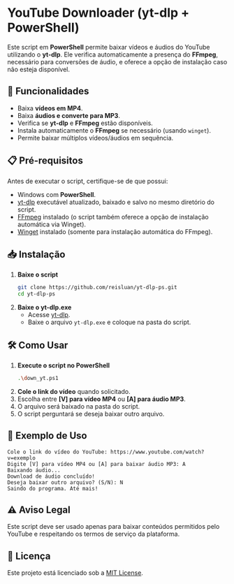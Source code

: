 # YouTube Downloader (yt-dlp + PowerShell)

Este script em **PowerShell** permite baixar vídeos e áudios do YouTube utilizando o **yt-dlp**. Ele verifica automaticamente a presença do **FFmpeg**, necessário para conversões de áudio, e oferece a opção de instalação caso não esteja disponível.

## 🚀 Funcionalidades
- Baixa **vídeos em MP4**.
- Baixa **áudios e converte para MP3**.
- Verifica se **yt-dlp** e **FFmpeg** estão disponíveis.
- Instala automaticamente o **FFmpeg** se necessário (usando `winget`).
- Permite baixar múltiplos vídeos/áudios em sequência.

## 📋 Pré-requisitos
Antes de executar o script, certifique-se de que possui:
- Windows com **PowerShell**.
- [yt-dlp](https://github.com/yt-dlp/yt-dlp) executável atualizado, baixado e salvo no mesmo diretório do script.
- [FFmpeg](https://ffmpeg.org/) instalado (o script também oferece a opção de instalação automática via Winget).
- [Winget](https://learn.microsoft.com/en-us/windows/package-manager/winget/) instalado (somente para instalação automática do FFmpeg).

## 📥 Instalação
1. **Baixe o script**
   ```sh
   git clone https://github.com/reisluan/yt-dlp-ps.git
   cd yt-dlp-ps
   ```
2. **Baixe o yt-dlp.exe**
   - Acesse [yt-dlp](https://github.com/yt-dlp/yt-dlp/releases/latest).
   - Baixe o arquivo `yt-dlp.exe` e coloque na pasta do script.

## 🛠️ Como Usar
1. **Execute o script no PowerShell**
   ```sh
   .\down_yt.ps1
   ```
2. **Cole o link do vídeo** quando solicitado.
3. Escolha entre **[V] para vídeo MP4** ou **[A] para áudio MP3**.
4. O arquivo será baixado na pasta do script.
5. O script perguntará se deseja baixar outro arquivo.

## 📌 Exemplo de Uso
```
Cole o link do vídeo do YouTube: https://www.youtube.com/watch?v=exemplo
Digite [V] para vídeo MP4 ou [A] para baixar áudio MP3: A
Baixando áudio...
Download de áudio concluído!
Deseja baixar outro arquivo? (S/N): N
Saindo do programa. Até mais!
```

## ⚠️ Aviso Legal
Este script deve ser usado apenas para baixar conteúdos permitidos pelo YouTube e respeitando os termos de serviço da plataforma.

## 📝 Licença
Este projeto está licenciado sob a [MIT License](LICENSE).

